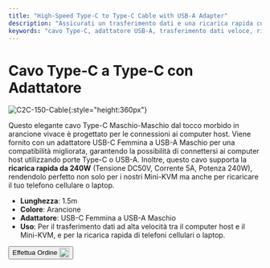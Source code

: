 ```yaml
---
title: "High-Speed Type-C to Type-C Cable with USB-A Adapter"
description: "Assicurati un trasferimento dati e una ricarica rapida con il nostro cavo Type-C a Type-C ad alta velocità, completo di un adattatore USB-A per versatilità."
keywords: "cavo Type-C, adattatore USB-A, trasferimento dati veloce, ricarica ad alta velocità"
---
```


# Cavo Type-C a Type-C con Adattatore

![C2C-150-Cable](https://assets.openterface.com/images/product/part/OP-05-CABLE150-C2C.jpg){:style="height:360px"}

Questo elegante cavo Type-C Maschio-Maschio dal tocco morbido in arancione vivace è progettato per le connessioni ai computer host. Viene fornito con un adattatore USB-C Femmina a USB-A Maschio per una compatibilità migliorata, garantendo la possibilità di connettersi ai computer host utilizzando porte Type-C o USB-A. Inoltre, questo cavo supporta la **ricarica rapida da 240W** (Tensione DC50V, Corrente 5A, Potenza 240W), rendendolo perfetto non solo per i nostri Mini-KVM ma anche per ricaricare il tuo telefono cellulare o laptop.

- **Lunghezza**: 1.5m
- **Colore**: Arancione
- **Adattatore**: USB-C Femmina a USB-A Maschio
- **Uso**: Per il trasferimento dati ad alta velocità tra il computer host e il Mini-KVM, e per la ricarica rapida di telefoni cellulari o laptop.

<button class="md-button" onclick="window.location.href='https://shop.techxartisan.com/products/type-c-cable-with-usb-a-adapter-1-5m-4-11ft-240w-fast-charging-data-transfer-usb2-0'"> Effettua Ordine <img src="https://assets.openterface.com/images/trademark/txa.svg" alt="TxA Shop" style="vertical-align: middle; height: 20px;"></button>
